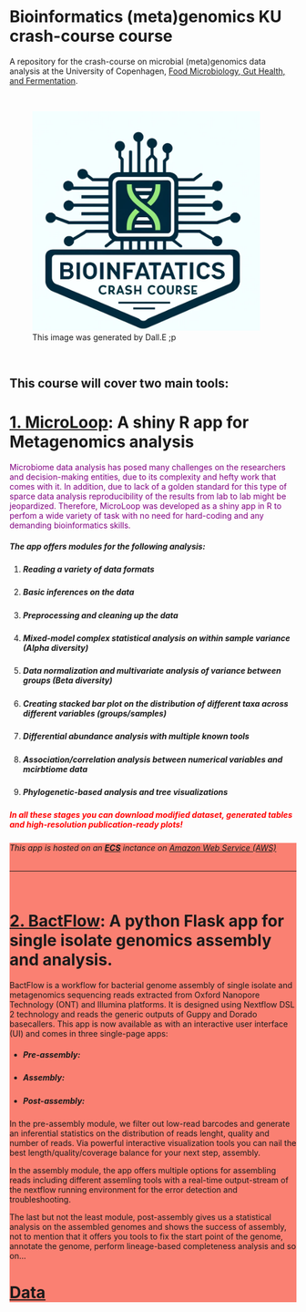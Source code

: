 # Bioinformatics (meta)genomics KU crash-course course
A repository for the crash-course on microbial (meta)genomics data analysis at the University of Copenhagen, <a href="https://food.ku.dk/english/research_at_food/sections/microbiology/" target="_blank">Food Microbiology, Gut Health, and Fermentation</a>.

<img  >
<figure>
    <img src="https://github.com/farhadm1990/bioinformatics_KU/blob/main/pix/logo.png" alt="Description of the image" width="400">
    <figcaption>This image was generated by Dall.E ;p</figcaption>
</figure>
<br>


## This course will cover two main tools:

# <a href="http://13.48.124.100:3838/" target="_blank">1. MicroLoop</a>: A shiny R app for Metagenomics analysis

<p style="color: purple">Microbiome data analysis has posed many challenges on the researchers and decision-making entities, due to its complexity and hefty work that comes with it. In addition, due to lack of a golden standard for this type of sparce data analysis reproducibility of the results from lab to lab might be jeopardized. Therefore, MicroLoop was developed as a shiny app in R to perfom a wide variety of task with no need for hard-coding and any demanding bioinformatics skills.

<h5>The app offers modules for the following analysis:</h5>
<ol>
<li><h5>Reading a variety of data formats</h5></li>
<li><h5>Basic inferences on the data</h5></li>
<li><h5>Preprocessing and cleaning up the data</h5></li>
<li><h5>Mixed-model complex statistical analysis on within sample variance <strong>(Alpha diversity)</strong></h5></li>
<li><h5>Data normalization and multivariate analysis of variance between groups <strong>(Beta diversity)</strong></h5></li>
<li><h5>Creating stacked bar plot on the distribution of different taxa across different variables (groups/samples)</h5></li>
<li><h5>Differential abundance analysis with multiple known tools</h5></li>
<li><h5>Association/correlation analysis between numerical variables and mcirbtiome data</h5></li>
<li><h5>Phylogenetic-based analysis and tree visualizations</h5></li>
</ol>

<h5 style="color: red">In all these stages you can download modified dataset, generated tables and high-resolution publication-ready plots!</h5>
</p>

<div style="background-color: salmon">
<h6>This app is hosted on an <a href="https://aws.amazon.com/ec2/" target="_blank"> <strong>ECS</strong></a> inctance on <a href="https://aws.amazon.com/?nc2=h_lg" target="_blank">Amazon Web Service (AWS) </a> </h6>
<div>

<hr>
<br>

# <a href="https://github.com/farhadm1990/bactflow" target="_blank">2. BactFlow</a>: A python Flask app for single isolate genomics assembly and analysis.

<p>BactFlow is a workflow for bacterial genome assembly of single isolate and metagenomics sequencing reads extracted from Oxford Nanopore Technology (ONT) and Illumina platforms. It is designed using Nextflow DSL 2 technology and reads the generic outputs of Guppy and Dorado basecallers.
This app is now available as with an interactive user interface (UI) and comes in three single-page apps:

<ul>
<li><h5>Pre-assembly:</h5></li>
<li><h5>Assembly:</h5></li>
<li><h5>Post-assembly:</h5></li>
</ul>

In the pre-assembly module, we filter out low-read barcodes and generate an inferential statistics on the distribution of reads lenght, quality and number of reads. Via powerful interactive visualization tools you can nail the best length/quality/coverage balance for your next step, assembly. 

In the assembly module, the app offers multiple options for assembling reads including different assemling tools with a real-time output-stream of the nextflow running environment for the error detection and troubleshooting. 

The last but not the least module, post-assembly gives us a statistical analysis on the assembled genomes and shows the success of assembly, not to mention that it offers you tools to fix the start point of the genome, annotate the genome, perform lineage-based completeness analysis and so on...

</p>


<h1><a href="https://www.dropbox.com/scl/fo/ge3con1gs91ucx2e4knnn/ADmQtv1C_OiwXY73KcwQhbs?rlkey=xtdq1fdjrvqszfn10hkxo6y4c&dl=0" target="_blank">Data</a></h1>
